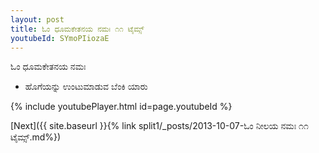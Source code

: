 ```yaml
---
layout: post
title: ಓಂ ಧೂಮಕೇತನಯ ನಮಃ ೧೧ ಟೈಮ್ಸ್
youtubeId: SYmoPIiozaE
---
```

 
 
 ಓಂ ಧೂಮಕೇತನಯ ನಮಃ  
 
 -  ಹೊಗೆಯನ್ನು ಉಂಟುಮಾಡುವ ಬೆಂಕಿ ಯಾರು 
 
  
 
  
 
 
 
 
 
 


{% include youtubePlayer.html id=page.youtubeId %}
 
[Next]({{ site.baseurl }}{% link  split1/_posts/2013-10-07-ಓಂ ನೀಲಯ ನಮಃ ೧೧ ಟೈಮ್ಸ್.md%})
 
